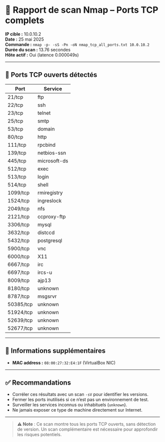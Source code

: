 # 🔎 Rapport de scan Nmap – Ports TCP complets

**IP cible :** 10.0.10.2  
**Date :** 25 mai 2025  
**Commande :** `nmap -p- -sS -Pn -oN nmap_tcp_all_ports.txt 10.0.10.2`  
**Durée du scan :** 13.76 secondes  
**Hôte actif :** Oui (latence 0.000049s)  

---

## 🔐 Ports TCP ouverts détectés

| Port     | Service         |
|----------|------------------|
| 21/tcp   | ftp              |
| 22/tcp   | ssh              |
| 23/tcp   | telnet           |
| 25/tcp   | smtp             |
| 53/tcp   | domain           |
| 80/tcp   | http             |
| 111/tcp  | rpcbind          |
| 139/tcp  | netbios-ssn      |
| 445/tcp  | microsoft-ds     |
| 512/tcp  | exec             |
| 513/tcp  | login            |
| 514/tcp  | shell            |
| 1099/tcp | rmiregistry      |
| 1524/tcp | ingreslock       |
| 2049/tcp | nfs              |
| 2121/tcp | ccproxy-ftp      |
| 3306/tcp | mysql            |
| 3632/tcp | distccd          |
| 5432/tcp | postgresql       |
| 5900/tcp | vnc              |
| 6000/tcp | X11              |
| 6667/tcp | irc              |
| 6697/tcp | ircs-u           |
| 8009/tcp | ajp13            |
| 8180/tcp | unknown          |
| 8787/tcp | msgsrvr          |
| 50385/tcp| unknown          |
| 51924/tcp| unknown          |
| 52639/tcp| unknown          |
| 52677/tcp| unknown          |

---

## 🧠 Informations supplémentaires

- **MAC address :** `08:00:27:32:E4:1F` (VirtualBox NIC)

---

## ✅ Recommandations

- Corréler ces résultats avec un scan `-sV` pour identifier les versions.
- Fermer les ports inutilisés si ce n’est pas un environnement de test.
- Surveiller les services inconnus ou inhabituels (`unknown`).
- Ne jamais exposer ce type de machine directement sur Internet.

---

> **⚠️ Note** : Ce scan montre tous les ports TCP ouverts, sans détection de version. Un scan complémentaire est nécessaire pour approfondir les risques potentiels.
